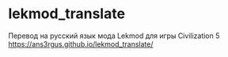# lekmod_translate
Перевод на русский язык мода Lekmod для игры Civilization 5
https://ans3rgus.github.io/lekmod_translate/

